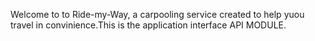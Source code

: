 Welcome to to Ride-my-Way, a carpooling service created to help yuou travel in convinience.This is the application interface API MODULE.